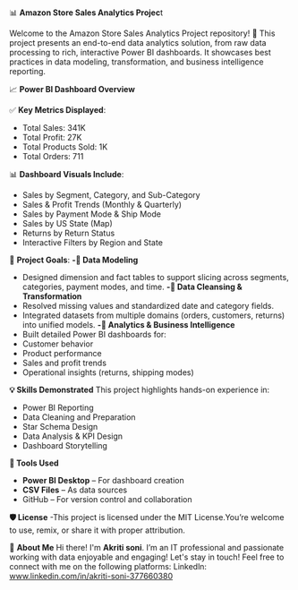 📊 **Amazon Store Sales Analytics Projec**t

Welcome to the Amazon Store Sales Analytics Project repository! 🚀
This project presents an end-to-end data analytics solution, from raw data processing to rich, interactive Power BI dashboards. It showcases best practices in data modeling, transformation, and business intelligence reporting.

📈 **Power BI Dashboard Overview**

✅ **Key Metrics Displayed**:
- Total Sales: 341K
- Total Profit: 27K
- Total Products Sold: 1K
- Total Orders: 711


📊 **Dashboard Visuals Include**:
- Sales by Segment, Category, and Sub-Category
- Sales & Profit Trends (Monthly & Quarterly)
- Sales by Payment Mode & Ship Mode
- Sales by US State (Map)
- Returns by Return Status
- Interactive Filters by Region and State


🧠 **Project Goals**: 
**-🔹 Data Modeling**
- Designed dimension and fact tables to support slicing across segments, categories, payment modes, and time.
**-🔹 Data Cleansing & Transformation**
- Resolved missing values and standardized date and category fields.
- Integrated datasets from multiple domains (orders, customers, returns) into unified models.
**-🔹 Analytics & Business Intelligence**
- Built detailed Power BI dashboards for:
- Customer behavior
- Product performance
- Sales and profit trends
- Operational insights (returns, shipping modes)

**💡 Skills Demonstrated**
This project highlights hands-on experience in:
- Power BI Reporting
- Data Cleaning and Preparation
- Star Schema Design
- Data Analysis & KPI Design
- Dashboard Storytelling

**📌 Tools Used**
- **Power BI Desktop** – For dashboard creation
- **CSV Files** – As data sources
- GitHub – For version control and collaboration 

**🛡️ License**
-This project is licensed under the MIT License.You’re welcome to use, remix, or share it with proper attribution.

🌟 **About Me**
Hi there! I'm **Akriti soni**. I’m an IT professional and passionate working with data enjoyable and engaging!
Let's stay in touch! Feel free to connect with me on the following platforms:
Linkedln: www.linkedin.com/in/akriti-soni-377660380
